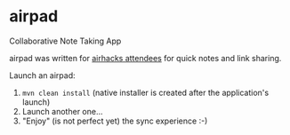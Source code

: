 airpad
======

Collaborative Note Taking App

airpad was written for [airhacks attendees](http://airhacks.com) for quick notes
and link sharing.

Launch an airpad:

1. `mvn clean install` (native installer is created after the application's launch)
2. Launch another one...
3. "Enjoy" (is not perfect yet) the sync experience :-)



